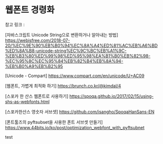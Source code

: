 # 웹폰트 경령화

참고 링크 : 

[자바스크립트 Unicode String으로 변환하거나 알아내는 방법]
https://webisfree.com/2018-07-20/%EC%9E%90%EB%B0%94%EC%8A%A4%ED%81%AC%EB%A6%BD%ED%8A%B8-unicode-string%EC%9C%BC%EB%A1%9C-%EB%B3%80%ED%99%98%ED%95%98%EA%B1%B0%EB%82%98-%EC%95%8C%EC%95%84%EB%82%B4%EB%8A%94-%EB%B0%A9%EB%B2%95

[Unicode - Compart]
https://www.compart.com/en/unicode/U+AC09

[웹폰트, 가볍게 최적화 하기]
https://brunch.co.kr/@kimdal/4

[스포카 한 산스 웹폰트로 사용하기]
https://spoqa.github.io/2017/02/15/using-shs-as-webfonts.html

[스포카한산스 영숫자 서브셋]
https://github.com/isangho/SpoqaHanSans-EN

[폰트툴즈의 pyftsubset을 사용한 폰트 서브셋 만들기]
https://www.44bits.io/ko/post/optimization_webfont_with_pyftsubnet

test